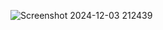 
![Screenshot 2024-12-03 212439](https://github.com/user-attachments/assets/0f91ebd8-3b3a-46e8-97d2-5757f225f42a)
